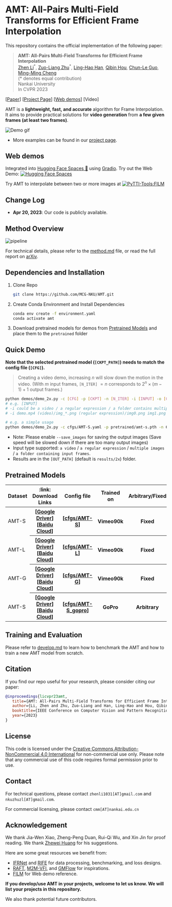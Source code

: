 # AMT: All-Pairs Multi-Field Transforms for Efficient Frame Interpolation


This repository contains the official implementation of the following paper:
> **AMT: All-Pairs Multi-Field Transforms for Efficient Frame Interpolation**<br>
> [Zhen Li](https://paper99.github.io/)<sup>\*</sup>, [Zuo-Liang Zhu](https://nk-cs-zzl.github.io/)<sup>\*</sup>, [Ling-Hao Han](https://scholar.google.com/citations?user=0ooNdgUAAAAJ&hl=en), [Qibin Hou](https://scholar.google.com/citations?hl=en&user=fF8OFV8AAAAJ&view_op=list_works), [Chun-Le Guo](https://scholar.google.com/citations?hl=en&user=RZLYwR0AAAAJ),  [Ming-Ming Cheng](https://mmcheng.net/cmm)<br>
> (\* denotes equal contribution) <br>
> Nankai University <br>
> In CVPR 2023<br>

[[Paper](https://github.com/MCG-NKU/E2FGVI)]
[[Project Page](https://nk-cs-zzl.github.io/projects/amt/index.html)]
[[Web demos](#web-demos)]
[Video]

AMT is a **lightweight, fast, and accurate** algorithm for Frame Interpolation. 
It aims to provide practical solutions for **video generation** from **a few given frames (at least two frames)**.

![Demo gif](assets/amt_demo.gif)
* More examples can be found in our [project page](https://nk-cs-zzl.github.io/projects/amt/index.html).

## Web demos
Integrated into [Hugging Face Spaces 🤗](https://huggingface.co/spaces) using [Gradio](https://github.com/gradio-app/gradio). Try out the Web Demo: [![Hugging Face Spaces](https://img.shields.io/badge/%F0%9F%A4%97%20Hugging%20Face-Spaces-blue)](https://huggingface.co/spaces/johngoad/frame-interpolation)

Try AMT to interpolate between two or more images at [![PyTTI-Tools:FILM](https://colab.research.google.com/assets/colab-badge.svg)](https://colab.research.google.com/drive/1IeVO5BmLouhRh6fL2z_y18kgubotoaBq?usp=sharing)


## Change Log
- **Apr 20, 2023**: Our code is publicly available.


## Method Overview
![pipeline](https://user-images.githubusercontent.com/21050959/229420451-65951bd0-732c-4f09-9121-f291a3862d6e.png)

For technical details, please refer to the [method.md](docs/method.md) file, or read the full report on [arXiv]().

## Dependencies and Installation
1. Clone Repo

   ```bash
   git clone https://github.com/MCG-NKU/AMT.git
   ```

2. Create Conda Environment and Install Dependencies

   ```bash
   conda env create -f environment.yaml
   conda activate amt
   ```
3. Download pretrained models for demos from [Pretrained Models](#pretrained-models) and place them to the `pretrained` folder

## Quick Demo

**Note that the selected pretrained model (`[CKPT_PATH]`) needs to match the config file (`[CFG]`).**

 > Creating a video demo, increasing $n$ will slow down the motion in the video. (With $m$ input frames, `[N_ITER]` $=n$ corresponds to $2^n\times (m-1)+1$ output frames.)


 ```bash
 python demos/demo_2x.py -c [CFG] -p [CKPT] -n [N_ITER] -i [INPUT] -o [OUT_PATH] -r [FRAME_RATE]
 # e.g. [INPUT]
 # -i could be a video / a regular expression / a folder contains multiple images
 # -i demo.mp4 (video)/img_*.png (regular expression)/img0.png img1.png (images)/demo_input (folder)

 # e.g. a simple usage
 python demos/demo_2x.py -c cfgs/AMT-S.yaml -p pretrained/amt-s.pth -n 6 -i assets/quick_demo/img0.png assets/quick_demo/img1.png

 ```

 + Note: Please enable `--save_images` for saving the output images (Save speed will be slowed down if there are too many output images)
 + Input type supported: `a video` / `a regular expression` / `multiple images` / `a folder containing input frames`.
 + Results are in the `[OUT_PATH]` (default is `results/2x`) folder.

## Pretrained Models

<p id="Pretrained"></p>

<table>
<thead>
  <tr>
    <th> Dataset </th>
    <th> :link: Download Links </th>
    <th> Config file </th>
    <th> Trained on </th>
    <th> Arbitrary/Fixed </th>
  </tr>
</thead>
<tbody>
  <tr>
    <td>AMT-S</td>
    <th> [<a href="https://drive.google.com/file/d/1WmOKmQmd6pnLpID8EpUe-TddFpJuavrL/view?usp=share_link">Google Driver</a>][<a href="https://pan.baidu.com/s/1yGaNLeb9TG5-81t0skrOUA?pwd=f66n">Baidu Cloud</a>]</th>
    <th> [<a href="cfgs/AMT-S.yaml">cfgs/AMT-S</a>] </th>
    <th>Vimeo90k</th>
    <th>Fixed</th>
  </tr>
  <tr>
    <td>AMT-L</td>
    <th>[<a href="https://drive.google.com/file/d/1UyhYpAQLXMjFA55rlFZ0kdiSVTL7oU-z/view?usp=share_link">Google Driver</a>][<a href="https://pan.baidu.com/s/1qI4fBgS405Bd4Wn1R3Gbeg?pwd=nbne">Baidu Cloud</a>]</th>
    <th> [<a href="cfgs/AMT-L.yaml">cfgs/AMT-L</a>] </th>
    <th>Vimeo90k</th>
    <th>Fixed</th>
  </tr>
  <tr>
    <td>AMT-G</td>
    <th>[<a href="https://drive.google.com/file/d/1yieLtKh4ei3gOrLN1LhKSP_9157Q-mtP/view?usp=share_link">Google Driver</a>][<a href="https://pan.baidu.com/s/1AjmQVziQut1bXgQnDcDKvA?pwd=caf6">Baidu Cloud</a>]</th>
    <th> [<a href="cfgs/AMT-G.yaml">cfgs/AMT-G</a>] </th>
    <th>Vimeo90k</th>
    <th>Fixed</th>
  </tr>
  <tr>
    <td>AMT-S</td>
    <th>[<a href="https://drive.google.com/file/d/1f1xAF0EDm-rjDdny8_aLyeedfM0QL4-C/view?usp=share_link">Google Driver</a>][<a href="https://pan.baidu.com/s/1eZtoULyduQM8AkXeYEBOEw?pwd=8hy3">Baidu Cloud</a>]</th>
    <th> [<a href="cfgs/AMT-S_gopro.yaml">cfgs/AMT-S_gopro</a>] </th>
    <th>GoPro</th>
    <th>Arbitrary</th>
  </tr>
</tbody>
</table>

## Training and Evaluation

Please refer to [develop.md](docs/develop.md) to learn how to benchmark the AMT and how to train a new AMT model from scratch.


## Citation
   If you find our repo useful for your research, please consider citing our paper:

   ```bibtex
   @inproceedings{licvpr23amt,
      title={AMT: All-Pairs Multi-Field Transforms for Efficient Frame Interpolation},
      author={Li, Zhen and Zhu, Zuo-Liang and Han, Ling-Hao and Hou, Qibin and Guo, Chun-Le and Cheng, Ming-Ming},
      booktitle={IEEE Conference on Computer Vision and Pattern Recognition (CVPR)},
      year={2023}
   }
   ```


## License
This code is licensed under the [Creative Commons Attribution-NonCommercial 4.0 International](https://creativecommons.org/licenses/by-nc/4.0/) for non-commercial use only.
Please note that any commercial use of this code requires formal permission prior to use.

## Contact

For technical questions, please contact `zhenli1031[AT]gmail.com` and `nkuzhuzl[AT]gmail.com`.

For commercial licensing, please contact `cmm[AT]nankai.edu.cn`

## Acknowledgement

We thank Jia-Wen Xiao, Zheng-Peng Duan, Rui-Qi Wu, and Xin Jin for proof reading.
We thank [Zhewei Huang](https://github.com/hzwer) for his suggestions.

Here are some great resources we benefit from:

- [IFRNet](https://github.com/ltkong218/IFRNet) and [RIFE](https://github.com/megvii-research/ECCV2022-RIFE) for data processing, benchmarking, and loss designs.
- [RAFT](https://github.com/princeton-vl/RAFT), [M2M-VFI](https://github.com/feinanshan/M2M_VFI), and [GMFlow](https://github.com/haofeixu/gmflow) for inspirations.
- [FILM](https://github.com/google-research/frame-interpolation) for Web demo reference.


**If you develop/use AMT in your projects, welcome to let us know. We will list your projects in this repository.**

We also thank potential future contributors. 
